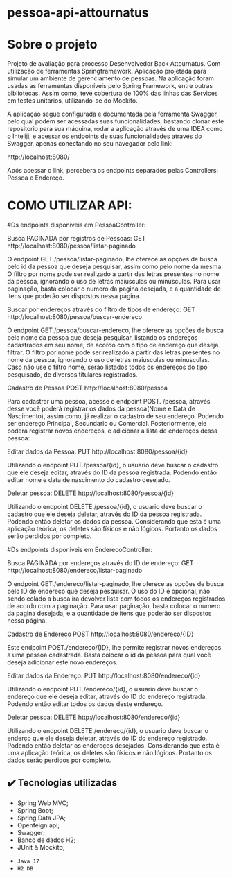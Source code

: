 # pessoa-api-attournatus

# Sobre o projeto
Projeto de avaliação para processo Desenvolvedor Back Attournatus. Com utilização de ferramentas Springframework.
Aplicação projetada para simular um ambiente de gerenciamento de pessoas. Na aplicação foram usadas as ferramentas disponíveis pelo Spring Framework, entre outras bibliotecas. Assim como, teve cobertura de 100% das linhas das Services em testes unitarios, utilizando-se do Mockito. 

A aplicação segue configurada e documentada pela ferramenta Swagger, pelo qual podem ser acessadas suas funcionalidades, bastando clonar este repositorio para sua máquina, rodar a aplicação através de uma IDEA como o Intelijj, e acessar os endpoints de suas funcionalidades através do Swagger, apenas conectando no seu navegador pelo link: 

http://localhost:8080/

Após acessar o link, percebera os endpoints separados pelas Controllers: Pessoa e Endereço.

# COMO UTILIZAR API:

#Ds endpoints disponiveis em PessoaController:

Busca PAGINADA por registros de Pessoas:
GET
http://localhost:8080/pessoa/listar-paginado

O endpoint GET./pessoa/listar-paginado, lhe oferece as opções de busca pelo id da pessoa que deseja pesquisar, assim como pelo nome da mesma. O filtro por nome pode ser realizado a partir das letras presentes no nome da pessoa, ignorando o uso de letras maiusculas ou minusculas. Para usar paginação, basta colocar o numero da pagina desejada, e a quantidade de itens que poderão ser dispostos nessa página.

Buscar por endereços através do filtro de tipos de endereço:
GET
http://localhost:8080/pessoa/buscar-endereco

O endpoint GET./pessoa/buscar-endereco, lhe oferece as opções de busca pelo nome da pessoa que deseja pesquisar, listando os endereços cadastrados em seu nome, de acordo com o tipo de endereço que deseja filtrar. O filtro por nome pode ser realizado a partir das letras presentes no nome da pessoa, ignorando o uso de letras maiusculas ou minusculas. Caso não use o filtro nome, serão listados todos os endereços do tipo pesquisado, de diversos titulares registrados. 

Cadastro de Pessoa
POST
http://localhost:8080/pessoa

Para cadastrar uma pessoa, acesse o endpoint POST. /pessoa, através desse você poderá registrar os dados da pessoa(Nome e Data de Nascimento), assim como, já realizar o cadastro de seu endereço. Podendo ser endereço Principal, Secundario ou Comercial. Posteriormente, ele podera registrar novos endereços, e adicionar a lista de endereços dessa pessoa:

Editar dados da Pessoa:
PUT
http://localhost:8080/pessoa/{id}

Utilizando o endpoint PUT./pessoa/{id}, o usuario deve buscar o cadastro que ele deseja editar, através do ID da pessoa registrada. Podendo então editar nome e data de nascimento do cadastro desejado.

Deletar pessoa:
DELETE
http://localhost:8080/pessoa/{id}

Utilizando o endpoint DELETE./pessoa/{id}, o usuario deve buscar o cadastro que ele deseja deletar, através do ID da pessoa registrada. Podendo então deletar os dados da pessoa. Considerando que esta é uma aplicação teórica, os deletes são físicos e não lógicos. Portanto os dados serão perdidos por completo.

#Ds endpoints disponiveis em EnderecoController:

Busca PAGINADA por endereços através do  ID de endereço:
GET
http://localhost:8080/endereco/listar-paginado

O endpoint GET./endereco/listar-paginado, lhe oferece as opções de busca pelo ID de endereco que deseja pesquisar. O uso do ID é opcional, não sendo colado a busca ira devolver lista com todos os endereços registrados de acordo com a paginação. Para usar paginação, basta colocar o numero da pagina desejada, e a quantidade de itens que poderão ser dispostos nessa página.

Cadastro de Endereco
POST
http://localhost:8080/endereco/{ID}

Este endpoint POST./endereco/{ID}, lhe permite registrar novos endereços a uma pessoa cadastrada. Basta colocar o id da pessoa para qual você deseja adicionar este novo endereços.

Editar dados da Endereço:
PUT
http://localhost:8080/endereco/{id}

Utilizando o endpoint PUT./endereco/{id}, o usuario deve buscar o endereço que ele deseja editar, através do ID do endereço registrada. Podendo então editar todos os dados deste endereço.

Deletar pessoa:
DELETE
http://localhost:8080/endereco/{id}

Utilizando o endpoint DELETE./endereco/{id}, o usuario deve buscar o enderço que ele deseja deletar, através do ID do endereço registrado. Podendo então deletar os endereços desejados. Considerando que esta é uma aplicação teórica, os deletes são físicos e não lógicos. Portanto os dados serão perdidos por completo.

## ✔️ Tecnologias utilizadas

* Spring Web MVC;
* Spring Boot;
* Spring Data JPA;
* Openfeign api;
* Swagger;
* Banco de dados H2;
* JUnit & Mockito;
- ``Java 17``
- ``H2 DB``

